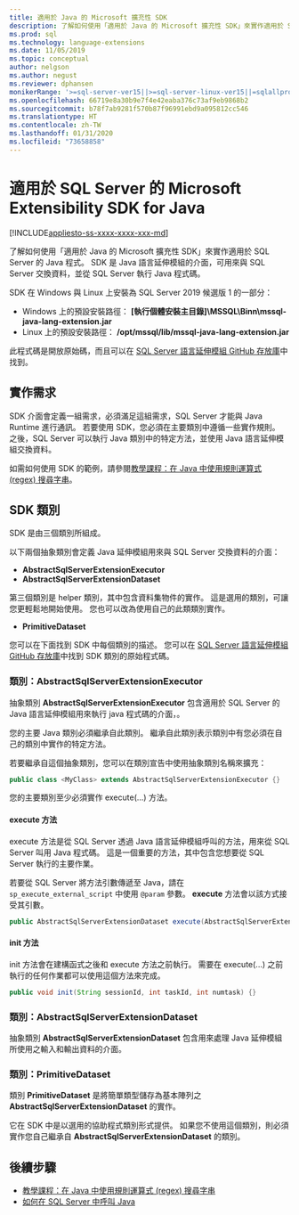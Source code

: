 ```yaml
---
title: 適用於 Java 的 Microsoft 擴充性 SDK
description: 了解如何使用「適用於 Java 的 Microsoft 擴充性 SDK」來實作適用於 SQL Server 的 Java 程式。 SDK 是 Java 語言延伸模組的介面，可用來與 SQL Server 交換資料，並從 SQL Server 執行 Java 程式碼。
ms.prod: sql
ms.technology: language-extensions
ms.date: 11/05/2019
ms.topic: conceptual
author: nelgson
ms.author: negust
ms.reviewer: dphansen
monikerRange: '>=sql-server-ver15||>=sql-server-linux-ver15||=sqlallproducts-allversions'
ms.openlocfilehash: 66719e8a30b9e7f4e42eaba376c73af9eb9868b2
ms.sourcegitcommit: b78f7ab9281f570b87f96991ebd9a095812cc546
ms.translationtype: HT
ms.contentlocale: zh-TW
ms.lasthandoff: 01/31/2020
ms.locfileid: "73658858"
---
```

# <a name="microsoft-extensibility-sdk-for-java-for-sql-server"></a>適用於 SQL Server 的 Microsoft Extensibility SDK for Java
[!INCLUDE[appliesto-ss-xxxx-xxxx-xxx-md](../../includes/appliesto-ss-xxxx-xxxx-xxx-md.md)]

了解如何使用「適用於 Java 的 Microsoft 擴充性 SDK」來實作適用於 SQL Server 的 Java 程式。 SDK 是 Java 語言延伸模組的介面，可用來與 SQL Server 交換資料，並從 SQL Server 執行 Java 程式碼。

SDK 在 Windows 與 Linux 上安裝為 SQL Server 2019 候選版 1 的一部分：

+ Windows 上的預設安裝路徑： **[執行個體安裝主目錄]\MSSQL\Binn\mssql-java-lang-extension.jar**
+ Linux 上的預設安裝路徑： **/opt/mssql/lib/mssql-java-lang-extension.jar**

此程式碼是開放原始碼，而且可以在 [SQL Server 語言延伸模組 GitHub 存放庫](https://github.com/microsoft/sql-server-language-extensions)中找到。

## <a name="implementation-requirements"></a>實作需求

SDK 介面會定義一組需求，必須滿足這組需求，SQL Server 才能與 Java Runtime 進行通訊。 若要使用 SDK，您必須在主要類別中遵循一些實作規則。 之後，SQL Server 可以執行 Java 類別中的特定方法，並使用 Java 語言延伸模組交換資料。

如需如何使用 SDK 的範例，請參閱[教學課程：在 Java 中使用規則運算式 (regex) 搜尋字串](../tutorials/search-for-string-using-regular-expressions-in-java.md)。

## <a name="sdk-classes"></a>SDK 類別

SDK 是由三個類別所組成。

以下兩個抽象類別會定義 Java 延伸模組用來與 SQL Server 交換資料的介面：

- **AbstractSqlServerExtensionExecutor**
- **AbstractSqlServerExtensionDataset**

第三個類別是 helper 類別，其中包含資料集物件的實作。 這是選用的類別，可讓您更輕鬆地開始使用。 您也可以改為使用自己的此類類別實作。

- **PrimitiveDataset**

您可以在下面找到 SDK 中每個類別的描述。 您可以在 [SQL Server 語言延伸模組 GitHub 存放庫](https://github.com/microsoft/sql-server-language-extensions/tree/master/language-extensions/java/sdk)中找到 SDK 類別的原始程式碼。

### <a name="class-abstractsqlserverextensionexecutor"></a>類別：AbstractSqlServerExtensionExecutor

抽象類別 **AbstractSqlServerExtensionExecutor** 包含適用於 SQL Server 的 Java 語言延伸模組用來執行 java 程式碼的介面，。

您的主要 Java 類別必須繼承自此類別。 繼承自此類別表示類別中有您必須在自己的類別中實作的特定方法。

若要繼承自這個抽象類別，您可以在類別宣告中使用抽象類別名稱來擴充：

```java
public class <MyClass> extends AbstractSqlServerExtensionExecutor {}
```

您的主要類別至少必須實作 execute(...) 方法。

#### <a name="method-execute"></a>execute 方法

execute 方法是從 SQL Server 透過 Java 語言延伸模組呼叫的方法，用來從 SQL Server 叫用 Java 程式碼。 這是一個重要的方法，其中包含您想要從 SQL Server 執行的主要作業。

若要從 SQL Server 將方法引數傳遞至 Java，請在 `sp_execute_external_script` 中使用 `@param` 參數。 **execute** 方法會以該方式接受其引數。

```java
public AbstractSqlServerExtensionDataset execute(AbstractSqlServerExtensionDataset input, LinkedHashMap<String, Object> params)  {}
```

#### <a name="method-init"></a>init 方法

init 方法會在建構函式之後和 execute 方法之前執行。 需要在 execute(...) 之前執行的任何作業都可以使用這個方法來完成。

```java
public void init(String sessionId, int taskId, int numtask) {}
```

### <a name="class-abstractsqlserverextensiondataset"></a>類別：AbstractSqlServerExtensionDataset

抽象類別 **AbstractSqlServerExtensionDataset** 包含用來處理 Java 延伸模組所使用之輸入和輸出資料的介面。


### <a name="class-primitivedataset"></a>類別：PrimitiveDataset

類別 **PrimitiveDataset** 是將簡單類型儲存為基本陣列之 **AbstractSqlServerExtensionDataset** 的實作。

它在 SDK 中是以選用的協助程式類別形式提供。 如果您不使用這個類別，則必須實作您自己繼承自 **AbstractSqlServerExtensionDataset** 的類別。  

## <a name="next-steps"></a>後續步驟

+ [教學課程：在 Java 中使用規則運算式 (regex) 搜尋字串](../tutorials/search-for-string-using-regular-expressions-in-java.md)
+ [如何在 SQL Server 中呼叫 Java](call-java-from-sql.md)
